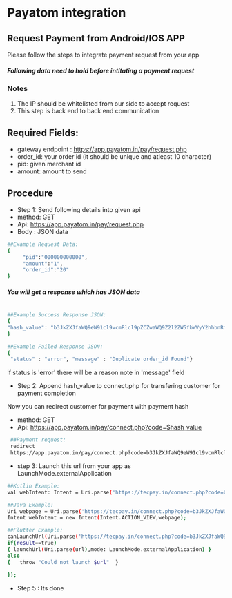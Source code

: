 # Payatom integration 
## Request Payment from Android/IOS APP 

Please follow the steps to integrate payment request from your app

##### Following data need to hold before intitating a payment request

### Notes
1. The IP should be whitelisted from our side to accept request 
2. This step is back end to back end communication 
## Required Fields:
-  gateway endpoint : https://app.payatom.in/pay/request.php
-  order_id: your order id (it should be unique and atleast 10 character)
-  pid: given merchant id
-  amount: amount to send



## Procedure

-  Step 1: Send following details into given api 
-   method: GET
-   Api: https://app.payatom.in/pay/request.php
-   Body : JSON data
```sh
##Example Request Data: 
{
     "pid":"000000000000",
     "amount":"1",
     "order_id":"20"
}

```
#####  You will get a response which has JSON data

```sh

##Example Success Response JSON: 
{ 
"hash_value": "b3JkZXJfaWQ9eW91cl9vcmRlcl9pZCZwaWQ9Z2l2ZW5fbWVyY2hhbnRfaWQmcHVycG9zZT1hbnlfcHVycG9zZSZhbXQ9eW91cl9hbW91bnQmZW1haWw9eW91cmVtYWlsQGV4YW1wbGUuY29t" ,"status": "ok"
}
```


```sh
##Example Failed Response JSON: 
{ 
 "status" : "error", "message" : "Duplicate order_id Found"}
```

if status is 'error' there will be a reason note in 'message' field
``
``
-  Step 2: Append hash_value to connect.php for transfering customer for payment completion  

Now you can redirect customer for payment with payment hash
-   method: GET
-   Api:  https://app.payatom.in/pay/connect.php?code=$hash_value

```sh
 ##Payment request: 
 redirect 
 https://app.payatom.in/pay/connect.php?code=b3JkZXJfaWQ9eW91cl9vcmRlcl9pZCZwaWQ9Z2l2ZW5fbWVyY2hhbnRfaWQmcHVycG9zZT1hbnlfcHVycG9zZSZhbXQ9eW91cl9hbW91bnQmZW1haWw9eW91cmVtYWlsQGV4YW1wbGUuY29t
 ```
  
-    step 3: Launch this url from your app as LaunchMode.externalApplication
```sh
##Kotlin Example: 
val webIntent: Intent = Uri.parse('https://tecpay.in/connect.php?code=b3JkZXJfaWQ9eW91cl9vcmRlcl9pZCZwaWQ9Z2l2ZW5fbWVyY2hhbnRfaWQmcHVycG9zZT1hbnlfcHVycG9zZSZhbXQ9eW91cl9hbW91bnQmZW1haWw9eW91cmVtYWlsQGV4YW1wbGUuY29t').let { webpage ->Intent(Intent.ACTION_VIEW, webpage)}
```
```sh    
##Java Example: 
Uri webpage = Uri.parse('https://tecpay.in/connect.php?code=b3JkZXJfaWQ9eW91cl9vcmRlcl9pZCZwaWQ9Z2l2ZW5fbWVyY2hhbnRfaWQmcHVycG9zZT1hbnlfcHVycG9zZSZhbXQ9eW91cl9hbW91bnQmZW1haWw9eW91cmVtYWlsQGV4YW1wbGUuY29t');
Intent webIntent = new Intent(Intent.ACTION_VIEW,webpage);
```
```sh 
##Flutter Example: 
canLaunchUrl(Uri.parse('https://tecpay.in/connect.php?code=b3JkZXJfaWQ9eW91cl9vcmRlcl9pZCZwaWQ9Z2l2ZW5fbWVyY2hhbnRfaWQmcHVycG9zZT1hbnlfcHVycG9zZSZhbXQ9eW91cl9hbW91bnQmZW1haWw9eW91cmVtYWlsQGV4YW1wbGUuY29t')).then((result) => {   
if(result==true)  
{ launchUrl(Uri.parse(url),mode: LaunchMode.externalApplication) }
else  
{   throw "Could not launch $url"  }   
    
});
```

- Step 5 : Its done  
 
